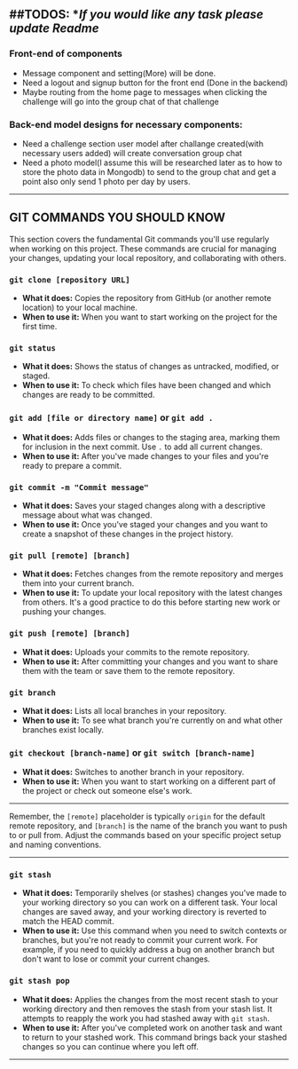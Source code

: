 ##TODOS: 
**If you would like any task please update Readme*
--------------------------------------------------
### Front-end of components

- Message component and setting(More) will be done.
- Need a logout and signup button for the front end (Done in the backend)
- Maybe routing from the home page to messages when clicking the challenge will go into the group chat of that challenge

### Back-end model designs for necessary components:
- Need a challenge section user model after challange created(with necessary users added) will create conversation group chat
- Need a photo model(I assume this will be researched later as to how to store the photo data in Mongodb) to send to the group chat and get a point also only send 1 photo per day by users.

--------------------------------------------------

## GIT COMMANDS  YOU SHOULD KNOW

This section covers the fundamental Git commands you'll use regularly when working on this project. These commands are crucial for managing your changes, updating your local repository, and collaborating with others.

### `git clone [repository URL]`

- **What it does:** Copies the repository from GitHub (or another remote location) to your local machine.
- **When to use it:** When you want to start working on the project for the first time.

### `git status`

- **What it does:** Shows the status of changes as untracked, modified, or staged.
- **When to use it:** To check which files have been changed and which changes are ready to be committed.

### `git add [file or directory name]` or `git add .`

- **What it does:** Adds files or changes to the staging area, marking them for inclusion in the next commit. Use `.` to add all current changes.
- **When to use it:** After you've made changes to your files and you're ready to prepare a commit.

### `git commit -m "Commit message"`

- **What it does:** Saves your staged changes along with a descriptive message about what was changed.
- **When to use it:** Once you've staged your changes and you want to create a snapshot of these changes in the project history.

### `git pull [remote] [branch]`

- **What it does:** Fetches changes from the remote repository and merges them into your current branch.
- **When to use it:** To update your local repository with the latest changes from others. It's a good practice to do this before starting new work or pushing your changes.

### `git push [remote] [branch]`

- **What it does:** Uploads your commits to the remote repository.
- **When to use it:** After committing your changes and you want to share them with the team or save them to the remote repository.

### `git branch`

- **What it does:** Lists all local branches in your repository.
- **When to use it:** To see what branch you're currently on and what other branches exist locally.

### `git checkout [branch-name]` or `git switch [branch-name]`

- **What it does:** Switches to another branch in your repository.
- **When to use it:** When you want to start working on a different part of the project or check out someone else's work.

---

Remember, the `[remote]` placeholder is typically `origin` for the default remote repository, and `[branch]` is the name of the branch you want to push to or pull from. Adjust the commands based on your specific project setup and naming conventions.


---

### `git stash`
- **What it does:** Temporarily shelves (or stashes) changes you've made to your working directory so you can work on a different task. Your local changes are saved away, and your working directory is reverted to match the HEAD commit.
- **When to use it:** Use this command when you need to switch contexts or branches, but you're not ready to commit your current work. For example, if you need to quickly address a bug on another branch but don't want to lose or commit your current changes.

### `git stash pop`
- **What it does:** Applies the changes from the most recent stash to your working directory and then removes the stash from your stash list. It attempts to reapply the work you had stashed away with `git stash`.
- **When to use it:** After you've completed work on another task and want to return to your stashed work. This command brings back your stashed changes so you can continue where you left off.

---


